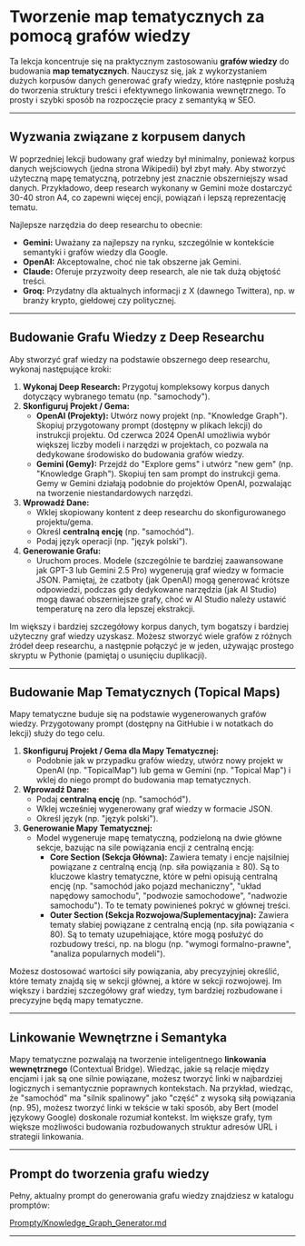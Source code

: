 # Tworzenie map tematycznych za pomocą grafów wiedzy

Ta lekcja koncentruje się na praktycznym zastosowaniu **grafów wiedzy** do budowania **map tematycznych**. Nauczysz się, jak z wykorzystaniem dużych korpusów danych generować grafy wiedzy, które następnie posłużą do tworzenia struktury treści i efektywnego linkowania wewnętrznego. To prosty i szybki sposób na rozpoczęcie pracy z semantyką w SEO.

---

## Wyzwania związane z korpusem danych

W poprzedniej lekcji budowany graf wiedzy był minimalny, ponieważ korpus danych wejściowych (jedna strona Wikipedii) był zbyt mały. Aby stworzyć użyteczną mapę tematyczną, potrzebny jest znacznie obszerniejszy wsad danych. Przykładowo, deep research wykonany w Gemini może dostarczyć 30-40 stron A4, co zapewni więcej encji, powiązań i lepszą reprezentację tematu.

Najlepsze narzędzia do deep researchu to obecnie:

- **Gemini:** Uważany za najlepszy na rynku, szczególnie w kontekście semantyki i grafów wiedzy dla Google.
- **OpenAI:** Akceptowalne, choć nie tak obszerne jak Gemini.
- **Claude:** Oferuje przyzwoity deep research, ale nie tak dużą objętość treści.
- **Groq:** Przydatny dla aktualnych informacji z X (dawnego Twittera), np. w branży krypto, giełdowej czy politycznej.

---

## Budowanie Grafu Wiedzy z Deep Researchu

Aby stworzyć graf wiedzy na podstawie obszernego deep researchu, wykonaj następujące kroki:

1. **Wykonaj Deep Research:** Przygotuj kompleksowy korpus danych dotyczący wybranego tematu (np. "samochody").
2. **Skonfiguruj Projekt / Gema:**
   - **OpenAI (Projekty):** Utwórz nowy projekt (np. "Knowledge Graph"). Skopiuj przygotowany prompt (dostępny w plikach lekcji) do instrukcji projektu. Od czerwca 2024 OpenAI umożliwia wybór większej liczby modeli i narzędzi w projektach, co pozwala na dedykowane środowisko do budowania grafów wiedzy.
   - **Gemini (Gemy):** Przejdź do "Explore gems" i utwórz "new gem" (np. "Knowledge Graph"). Skopiuj ten sam prompt do instrukcji gema. Gemy w Gemini działają podobnie do projektów OpenAI, pozwalając na tworzenie niestandardowych narzędzi.
3. **Wprowadź Dane:**
   - Wklej skopiowany kontent z deep researchu do skonfigurowanego projektu/gema.
   - Określ **centralną encję** (np. "samochód").
   - Podaj język operacji (np. "język polski").
4. **Generowanie Grafu:**
   - Uruchom proces. Modele (szczególnie te bardziej zaawansowane jak GPT-3 lub Gemini 2.5 Pro) wygenerują graf wiedzy w formacie JSON. Pamiętaj, że czatboty (jak OpenAI) mogą generować krótsze odpowiedzi, podczas gdy dedykowane narzędzia (jak AI Studio) mogą dawać obszerniejsze grafy, choć w AI Studio należy ustawić temperaturę na zero dla lepszej ekstrakcji.

Im większy i bardziej szczegółowy korpus danych, tym bogatszy i bardziej użyteczny graf wiedzy uzyskasz. Możesz stworzyć wiele grafów z różnych źródeł deep researchu, a następnie połączyć je w jeden, używając prostego skryptu w Pythonie (pamiętaj o usunięciu duplikacji).

---

## Budowanie Map Tematycznych (Topical Maps)

Mapy tematyczne buduje się na podstawie wygenerowanych grafów wiedzy. Przygotowany prompt (dostępny na GitHubie i w notatkach do lekcji) służy do tego celu.

1. **Skonfiguruj Projekt / Gema dla Mapy Tematycznej:**
   - Podobnie jak w przypadku grafów wiedzy, utwórz nowy projekt w OpenAI (np. "TopicalMap") lub gema w Gemini (np. "Topical Map") i wklej do niego prompt do budowania map tematycznych.
2. **Wprowadź Dane:**
   - Podaj **centralną encję** (np. "samochód").
   - Wklej wcześniej wygenerowany graf wiedzy w formacie JSON.
   - Określ język (np. "język polski").
3. **Generowanie Mapy Tematycznej:**
   - Model wygeneruje mapę tematyczną, podzieloną na dwie główne sekcje, bazując na sile powiązania encji z centralną encją:
     - **Core Section (Sekcja Główna):** Zawiera tematy i encje najsilniej powiązane z centralną encją (np. siła powiązania ≥ 80). Są to kluczowe klastry tematyczne, które w pełni opisują centralną encję (np. "samochód jako pojazd mechaniczny", "układ napędowy samochodu", "podwozie samochodowe", "nadwozie samochodu"). To te tematy powinieneś pokryć w głównej treści.
     - **Outer Section (Sekcja Rozwojowa/Suplementacyjna):** Zawiera tematy słabiej powiązane z centralną encją (np. siła powiązania < 80). Są to tematy uzupełniające, które mogą posłużyć do rozbudowy treści, np. na blogu (np. "wymogi formalno-prawne", "analiza popularnych modeli").

Możesz dostosować wartości siły powiązania, aby precyzyjniej określić, które tematy znajdą się w sekcji głównej, a które w sekcji rozwojowej. Im większy i bardziej szczegółowy graf wiedzy, tym bardziej rozbudowane i precyzyjne będą mapy tematyczne.

---

## Linkowanie Wewnętrzne i Semantyka

Mapy tematyczne pozwalają na tworzenie inteligentnego **linkowania wewnętrznego** (Contextual Bridge). Wiedząc, jakie są relacje między encjami i jak są one silnie powiązane, możesz tworzyć linki w najbardziej logicznych i semantycznie poprawnych kontekstach. Na przykład, wiedząc, że "samochód" ma "silnik spalinowy" jako "część" z wysoką siłą powiązania (np. 95), możesz tworzyć linki w tekście w taki sposób, aby Bert (model językowy Google) doskonale rozumiał kontekst. Im większe grafy, tym większe możliwości budowania rozbudowanych struktur adresów URL i strategii linkowania.

---

## Prompt do tworzenia grafu wiedzy

Pełny, aktualny prompt do generowania grafu wiedzy znajdziesz w katalogu promptów:

[Prompty/Knowledge_Graph_Generator.md](../../../Prompty/Knowledge_Graph_Generator.md)

--- 
